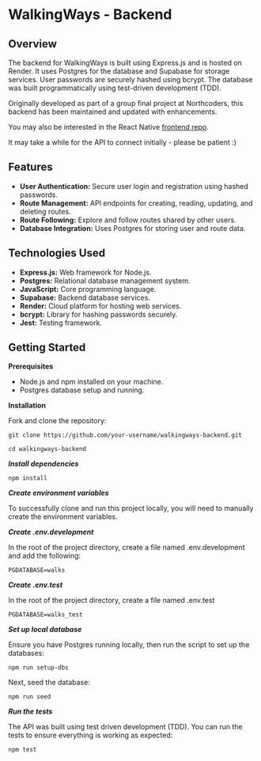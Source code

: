 # WalkingWays - Backend
## Overview 

The backend for WalkingWays is built using Express.js and is hosted on Render. It uses Postgres for the database and Supabase for storage services. User passwords are securely hashed using bcrypt. The database was built programmatically using test-driven development (TDD).

Originally developed as part of a group final project at Northcoders, this backend has been maintained and updated with enhancements.

You may also be interested in the React Native [frontend repo](https://github.com/EllieD33/walk-the-line-frontend).

It may take a while for the API to connect initially - please be patient :)

## Features
 - **User Authentication:** Secure user login and registration using hashed passwords.
 - **Route Management:** API endpoints for creating, reading, updating, and deleting routes.
 - **Route Following:** Explore and follow routes shared by other users.
 - **Database Integration:** Uses Postgres for storing user and route data.

## Technologies Used

 - **Express.js:**  Web framework for Node.js. 
 - **Postgres:**  Relational database management system. 
 - **JavaScript:** Core programming language. 
 - **Supabase:** Backend database services. 
 - **Render:** Cloud platform for hosting web services.
 - **bcrypt:** Library for hashing passwords securely.
 - **Jest:** Testing framework.
  

## Getting Started
**Prerequisites**

 - Node.js and npm installed on your machine.  
 - Postgres database setup and running.

**Installation**

Fork and clone the repository:

    git clone https://github.com/your-username/walkingways-backend.git
    
    cd walkingways-backend


***Install dependencies***

    npm install

***Create environment variables***

To successfully clone and run this project locally, you will need to manually create the environment variables.


***Create .env.development***

In the root of the project directory, create a file named .env.development and add the following:

    PGDATABASE=walks

***Create .env.test***

In the root of the project directory, create a file named .env.test

    PGDATABASE=walks_test

***Set up local database***

Ensure you have Postgres running locally, then run the script to set up the databases:

    npm run setup-dbs

Next, seed the database:

    npm run seed

***Run the tests***

The API was built using test driven development (TDD). You can run the tests to ensure everything is working as expected:

    npm test
